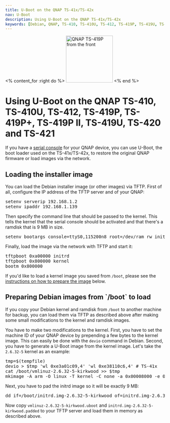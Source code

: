 ```yaml
---
title: U-Boot on the QNAP TS-41x/TS-42x
nav: U-Boot
description: Using U-Boot on the QNAP TS-41x/TS-42x
keywords: [Debian, QNAP, TS-410, TS-410U, TS-412, TS-419P, TS-419U, TS-420, TS-421, serial, console, uboot, U-Boot]
---
```


<% content_for :right do %>
<img src = "../images/r_qnap_ts419p.jpg" class="border" alt="QNAP TS-419P from the front" width="148" height="148" />
<% end %>

<h1>Using U-Boot on the QNAP TS-410, TS-410U, TS-412, TS-419P, TS-419P+, TS-419P II, TS-419U, TS-420 and TS-421</h1>

If you have a <a href = "../serial/">serial console</a> for your QNAP
device, you can use U-Boot, the boot loader used on the TS-41x/TS-42x, to restore
the original QNAP firmware or load images via the network.

<h2><a id = "load">Loading the installer image</a></h2>

You can load the Debian installer image (or other images) via TFTP.  First
of all, configure the IP address of the TFTP server and of your QNAP:

<div class="code">
<pre>
setenv serverip 192.168.1.2
setenv ipaddr 192.168.1.139
</pre>
</div>

Then specify the command line that should be passed to the kernel.  This
tells the kernel that the serial console should be activated and that
there's a ramdisk that is 9 MB in size.

<div class="code">
<pre>
setenv bootargs console=ttyS0,115200n8 root=/dev/ram rw initrd=0xa00000,0x8fffff
</pre>
</div>

Finally, load the image via the network with TFTP and start it:

<div class="code">
<pre>
tftpboot 0xa00000 initrd
tftpboot 0x800000 kernel
bootm 0x800000
</pre>
</div>

If you'd like to load a kernel image you saved from `/boot`, please see the
<a href = "#prepare">instructions on how to prepare the image</a> below.

<h2><a id = "prepare">Preparing Debian images from `/boot` to load</a></h2>

If you copy your Debian kernel and ramdisk from `/boot` to another machine
for backup, you can load them via TFTP as described above after making some
small modifications to the kernel and ramdisk images.

You have to make two modifications to the kernel.  First, you have to set
the machine ID of your QNAP device by prepending a few bytes to the kernel
image.  This can easily be done with the `devio` command in Debian.
Second, you have to generate a U-Boot image from the kernel image.  Let's
take the `2.6.32-5` kernel as an example:

<div class="code">
<pre>
tmp=$(tempfile)
devio &gt; $tmp 'wl 0xe3a01c09,4' 'wl 0xe38110c6,4' # TS-41x
cat /boot/vmlinuz-2.6.32-5-kirkwood &gt;&gt; $tmp
mkimage -A arm -O linux -T kernel -C none -a 0x00008000 -e 0x00008000 -d $tmp vmlinuz-2.6.32-5-kirkwood.uboot
</pre>
</div>

Next, you have to pad the initrd image so it will be exactly 9 MB:

<div class="code">
<pre>
dd if=/boot/initrd.img-2.6.32-5-kirkwood of=initrd.img-2.6.32-5-kirkwood.padded ibs=9437184 conv=sync
</pre>
</div>

Now copy `vmlinuz-2.6.32-5-kirkwood.uboot` and
`initrd.img-2.6.32-5-kirkwood.padded` to your TFTP server and load them in
memory as described above.

